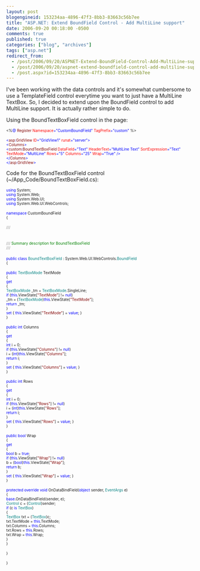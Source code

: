 ```yaml
---
layout: post
blogengineid: 153234aa-4896-47f3-8bb3-83663c56b7ee
title: "ASP.NET: Extend BoundField Control - Add MultiLine support"
date: 2006-09-20 00:18:00 -0500
comments: true
published: true
categories: ["blog", "archives"]
tags: ["asp.net"]
redirect_from: 
  - /post/2006/09/20/ASPNET-Extend-BoundField-Control-Add-MultiLine-support
  - /post/2006/09/20/aspnet-extend-boundfield-control-add-multiline-support
  - /post.aspx?id=153234aa-4896-47f3-8bb3-83663c56b7ee
---
```

<!-- more -->

I've been working with the data controls and it's somewhat cumbersome to use a TemplateField control everytime you want to just have a MultiLine TextBox. So, I decided to extend upon the BoundField control to add MultiLine support. It is actually rather simple to do.

Using the BoundTextBoxField control in the page:

<span style="font-size: x-small;"> </span>

<span style="font-size: x-small;"><%</span><span style="color: #0000ff; font-size: x-small;">@</span><span style="font-size: x-small;"> </span><span style="color: #800000; font-size: x-small;">Register</span><span style="font-size: x-small;"> </span><span style="color: #ff0000; font-size: x-small;">Namespace</span><span style="color: #0000ff; font-size: x-small;">="CustomBoundField"</span><span style="font-size: x-small;"> </span><span style="color: #ff0000; font-size: x-small;">TagPrefix</span><span style="color: #0000ff; font-size: x-small;">="custom"</span><span style="font-size: x-small;"> %></span>

<span style="color: #0000ff; font-size: x-small;"> </span>

<span style="color: #0000ff; font-size: x-small;"><</span><span style="color: #800000; font-size: x-small;">asp</span><span style="color: #0000ff; font-size: x-small;">:</span><span style="color: #800000; font-size: x-small;">GridView</span><span style="font-size: x-small;"> </span><span style="color: #ff0000; font-size: x-small;">ID</span><span style="color: #0000ff; font-size: x-small;">="GridView1"</span><span style="font-size: x-small;"> </span><span style="color: #ff0000; font-size: x-small;">runat</span><span style="color: #0000ff; font-size: x-small;">="server"><br /></span><span style="color: #0000ff; font-size: x-small;"><</span><span style="color: #800000; font-size: x-small;">Columns</span><span style="color: #0000ff; font-size: x-small;">><br /></span><span style="color: #0000ff; font-size: x-small;"><</span><span style="color: #800000; font-size: x-small;">custom</span><span style="color: #0000ff; font-size: x-small;">:</span><span style="color: #800000; font-size: x-small;">BoundTextBoxField</span><span style="font-size: x-small;"> </span><span style="color: #ff0000; font-size: x-small;">DataField</span><span style="color: #0000ff; font-size: x-small;">="Text"</span><span style="font-size: x-small;"> </span><span style="color: #ff0000; font-size: x-small;">HeaderText</span><span style="color: #0000ff; font-size: x-small;">="MultiLine Text"</span><span style="font-size: x-small;"> </span><span style="color: #ff0000; font-size: x-small;">SortExpression</span><span style="color: #0000ff; font-size: x-small;">="Text"</span><span style="font-size: x-small;"> </span><span style="color: #ff0000; font-size: x-small;">TextMode</span><span style="color: #0000ff; font-size: x-small;">="MultiLine"</span><span style="font-size: x-small;"> </span><span style="color: #ff0000; font-size: x-small;">Rows</span><span style="color: #0000ff; font-size: x-small;">="5"</span><span style="font-size: x-small;"> </span><span style="color: #ff0000; font-size: x-small;">Columns</span><span style="color: #0000ff; font-size: x-small;">="25"</span><span style="font-size: x-small;"> </span><span style="color: #ff0000; font-size: x-small;">Wrap</span><span style="color: #0000ff; font-size: x-small;">="True"</span><span style="font-size: x-small;"> </span><span style="color: #0000ff; font-size: x-small;">/><br /></span><span style="color: #0000ff; font-size: x-small;"></</span><span style="color: #800000; font-size: x-small;">Columns</span><span style="color: #0000ff; font-size: x-small;">><br /></span><span style="color: #0000ff; font-size: x-small;"></</span><span style="color: #800000; font-size: x-small;">asp</span><span style="color: #0000ff; font-size: x-small;">:</span><span style="color: #800000; font-size: x-small;">GridView</span><span style="color: #0000ff; font-size: x-small;">></span>

 

Code for the BoundTextBoxField control (~/App_Code/BoundTextBoxField.cs):

<span style="color: #0000ff; font-size: x-small;"> </span>

<span style="color: #0000ff; font-size: x-small;">using</span><span style="font-size: x-small;"> System;<br /></span><span style="color: #0000ff; font-size: x-small;">using</span><span style="font-size: x-small;"> System.Web;<br /></span><span style="color: #0000ff; font-size: x-small;">using</span><span style="font-size: x-small;"> System.Web.UI;<br /></span><span style="color: #0000ff; font-size: x-small;">using</span><span style="font-size: x-small;"> System.Web.UI.WebControls;</span>

<span style="color: #0000ff; font-size: x-small;"> </span>

<span style="color: #0000ff; font-size: x-small;">namespace</span><span style="font-size: x-small;"> CustomBoundField<br />{</span>

<span style="color: #808080; font-size: x-small;">///</span><span style="color: #008000; font-size: x-small;"> </span><span style="color: #808080; font-size: x-small;"><summary><br /></span><span style="color: #808080; font-size: x-small;">///</span><span style="color: #008000; font-size: x-small;"> Summary description for BoundTextBoxField<br /></span><span style="color: #808080; font-size: x-small;">///</span><span style="color: #008000; font-size: x-small;"> </span><span style="color: #808080; font-size: x-small;"></summary><br /></span><span style="color: #0000ff; font-size: x-small;">public</span><span style="font-size: x-small;"> </span><span style="color: #0000ff; font-size: x-small;">class</span><span style="font-size: x-small;"> </span><span style="color: #008080; font-size: x-small;">BoundTextBoxField</span><span style="font-size: x-small;"> : System.Web.UI.WebControls.</span><span style="color: #008080; font-size: x-small;">BoundField<br /></span><span style="font-size: x-small;">{</span>

<span style="color: #0000ff; font-size: x-small;">public</span><span style="font-size: x-small;"> </span><span style="color: #008080; font-size: x-small;">TextBoxMode</span><span style="font-size: x-small;"> TextMode<br />{<br /></span><span style="color: #0000ff; font-size: x-small;">   get<br /></span><span style="font-size: x-small;">   {<br /></span><span style="color: #008080; font-size: x-small;">      TextBoxMode</span><span style="font-size: x-small;"> _tm = </span><span style="color: #008080; font-size: x-small;">TextBoxMode</span><span style="font-size: x-small;">.SingleLine;<br /></span><span style="color: #0000ff; font-size: x-small;">      if</span><span style="font-size: x-small;"> (</span><span style="color: #0000ff; font-size: x-small;">this</span><span style="font-size: x-small;">.ViewState[</span><span style="color: #800000; font-size: x-small;">"TextMode"</span><span style="font-size: x-small;">] != </span><span style="color: #0000ff; font-size: x-small;">null</span><span style="font-size: x-small;">)<br />         _tm = (</span><span style="color: #008080; font-size: x-small;">TextBoxMode</span><span style="font-size: x-small;">)</span><span style="color: #0000ff; font-size: x-small;">this</span><span style="font-size: x-small;">.ViewState[</span><span style="color: #800000; font-size: x-small;">"TextMode"</span><span style="font-size: x-small;">];<br /></span><span style="color: #0000ff; font-size: x-small;">      return</span><span style="font-size: x-small;"> _tm;<br />   }<br /></span><span style="color: #0000ff; font-size: x-small;">   set</span><span style="font-size: x-small;"> { </span><span style="color: #0000ff; font-size: x-small;">this</span><span style="font-size: x-small;">.ViewState[</span><span style="color: #800000; font-size: x-small;">"TextMode"</span><span style="font-size: x-small;">] = </span><span style="color: #0000ff; font-size: x-small;">value</span><span style="font-size: x-small;">; }<br />}</span>

<span style="color: #0000ff; font-size: x-small;">public</span><span style="font-size: x-small;"> </span><span style="color: #0000ff; font-size: x-small;">int</span><span style="font-size: x-small;"> Columns<br />{<br /></span><span style="color: #0000ff; font-size: x-small;">   get<br /></span><span style="font-size: x-small;">   {<br /></span><span style="color: #0000ff; font-size: x-small;">      int</span><span style="font-size: x-small;"> i = 0;<br /></span><span style="color: #0000ff; font-size: x-small;">      if</span><span style="font-size: x-small;"> (</span><span style="color: #0000ff; font-size: x-small;">this</span><span style="font-size: x-small;">.ViewState[</span><span style="color: #800000; font-size: x-small;">"Columns"</span><span style="font-size: x-small;">] != </span><span style="color: #0000ff; font-size: x-small;">null</span><span style="font-size: x-small;">)<br />         i = (</span><span style="color: #0000ff; font-size: x-small;">int</span><span style="font-size: x-small;">)</span><span style="color: #0000ff; font-size: x-small;">this</span><span style="font-size: x-small;">.ViewState[</span><span style="color: #800000; font-size: x-small;">"Columns"</span><span style="font-size: x-small;">];<br /></span><span style="color: #0000ff; font-size: x-small;">      return</span><span style="font-size: x-small;"> i;<br />   }<br /></span><span style="color: #0000ff; font-size: x-small;">   set</span><span style="font-size: x-small;"> { </span><span style="color: #0000ff; font-size: x-small;">this</span><span style="font-size: x-small;">.ViewState[</span><span style="color: #800000; font-size: x-small;">"Columns"</span><span style="font-size: x-small;">] = </span><span style="color: #0000ff; font-size: x-small;">value</span><span style="font-size: x-small;">; }<br />}</span>

<span style="color: #0000ff; font-size: x-small;">public</span><span style="font-size: x-small;"> </span><span style="color: #0000ff; font-size: x-small;">int</span><span style="font-size: x-small;"> Rows<br />{<br /></span><span style="color: #0000ff; font-size: x-small;">   get<br /></span><span style="font-size: x-small;">   {<br /></span><span style="color: #0000ff; font-size: x-small;">      int</span><span style="font-size: x-small;"> i = 0;<br /></span><span style="color: #0000ff; font-size: x-small;">      if</span><span style="font-size: x-small;"> (</span><span style="color: #0000ff; font-size: x-small;">this</span><span style="font-size: x-small;">.ViewState[</span><span style="color: #800000; font-size: x-small;">"Rows"</span><span style="font-size: x-small;">] != </span><span style="color: #0000ff; font-size: x-small;">null</span><span style="font-size: x-small;">)<br />         i = (</span><span style="color: #0000ff; font-size: x-small;">int</span><span style="font-size: x-small;">)</span><span style="color: #0000ff; font-size: x-small;">this</span><span style="font-size: x-small;">.ViewState[</span><span style="color: #800000; font-size: x-small;">"Rows"</span><span style="font-size: x-small;">];<br /></span><span style="color: #0000ff; font-size: x-small;">      return</span><span style="font-size: x-small;"> i;<br />   }<br /></span><span style="color: #0000ff; font-size: x-small;">   set</span><span style="font-size: x-small;"> { </span><span style="color: #0000ff; font-size: x-small;">this</span><span style="font-size: x-small;">.ViewState[</span><span style="color: #800000; font-size: x-small;">"Rows"</span><span style="font-size: x-small;">] = </span><span style="color: #0000ff; font-size: x-small;">value</span><span style="font-size: x-small;">; }<br />}</span>

<span style="color: #0000ff; font-size: x-small;">public</span><span style="font-size: x-small;"> </span><span style="color: #0000ff; font-size: x-small;">bool</span><span style="font-size: x-small;"> Wrap<br />{<br /></span><span style="color: #0000ff; font-size: x-small;">   get<br /></span><span style="font-size: x-small;">   {<br /></span><span style="color: #0000ff; font-size: x-small;">      bool</span><span style="font-size: x-small;"> b = </span><span style="color: #0000ff; font-size: x-small;">true</span><span style="font-size: x-small;">;<br /></span><span style="color: #0000ff; font-size: x-small;">      if</span><span style="font-size: x-small;"> (</span><span style="color: #0000ff; font-size: x-small;">this</span><span style="font-size: x-small;">.ViewState[</span><span style="color: #800000; font-size: x-small;">"Wrap"</span><span style="font-size: x-small;">] != </span><span style="color: #0000ff; font-size: x-small;">null</span><span style="font-size: x-small;">)<br />         b = (</span><span style="color: #0000ff; font-size: x-small;">bool</span><span style="font-size: x-small;">)</span><span style="color: #0000ff; font-size: x-small;">this</span><span style="font-size: x-small;">.ViewState[</span><span style="color: #800000; font-size: x-small;">"Wrap"</span><span style="font-size: x-small;">];<br /></span><span style="color: #0000ff; font-size: x-small;">      return</span><span style="font-size: x-small;"> b;<br />   }<br /></span><span style="color: #0000ff; font-size: x-small;">   set</span><span style="font-size: x-small;"> { </span><span style="color: #0000ff; font-size: x-small;">this</span><span style="font-size: x-small;">.ViewState[</span><span style="color: #800000; font-size: x-small;">"Wrap"</span><span style="font-size: x-small;">] = </span><span style="color: #0000ff; font-size: x-small;">value</span><span style="font-size: x-small;">; }<br />}</span>

<span style="color: #0000ff; font-size: x-small;">protected</span><span style="font-size: x-small;"> </span><span style="color: #0000ff; font-size: x-small;">override</span><span style="font-size: x-small;"> </span><span style="color: #0000ff; font-size: x-small;">void</span><span style="font-size: x-small;"> OnDataBindField(</span><span style="color: #0000ff; font-size: x-small;">object</span><span style="font-size: x-small;"> sender, </span><span style="color: #008080; font-size: x-small;">EventArgs</span><span style="font-size: x-small;"> e)<br />{<br /></span><span style="color: #0000ff; font-size: x-small;">   base</span><span style="font-size: x-small;">.OnDataBindField(sender, e);<br /></span><span style="color: #008080; font-size: x-small;">   Control</span><span style="font-size: x-small;"> c = (</span><span style="color: #008080; font-size: x-small;">Control</span><span style="font-size: x-small;">)sender;<br /></span><span style="color: #0000ff; font-size: x-small;">   if</span><span style="font-size: x-small;"> (c </span><span style="color: #0000ff; font-size: x-small;">is</span><span style="font-size: x-small;"> </span><span style="color: #008080; font-size: x-small;">TextBox</span><span style="font-size: x-small;">)<br />   {<br /></span><span style="color: #008080; font-size: x-small;">      TextBox</span><span style="font-size: x-small;"> txt = (</span><span style="color: #008080; font-size: x-small;">TextBox</span><span style="font-size: x-small;">)c;<br />      txt.TextMode = </span><span style="color: #0000ff; font-size: x-small;">this</span><span style="font-size: x-small;">.TextMode;<br />      txt.Columns = </span><span style="color: #0000ff; font-size: x-small;">this</span><span style="font-size: x-small;">.Columns;<br />      txt.Rows = </span><span style="color: #0000ff; font-size: x-small;">this</span><span style="font-size: x-small;">.Rows;<br />      txt.Wrap = </span><span style="color: #0000ff; font-size: x-small;">this</span><span style="font-size: x-small;">.Wrap;<br />   }<br />}</span>

<span style="font-size: x-small;">}</span>

<span style="font-size: x-small;">}</span>

 
